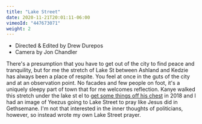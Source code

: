 ```yaml
---
title: "Lake Street"
date: 2020-11-21T20:01:11-06:00
vimeoId: "447673071"
weight: 2
---
```

- Directed & Edited by Drew Durepos
- Camera by Jon Chandler

There's a presumption that you have to get out of the city to find peace and tranquility, but for me the stretch of Lake St between Ashland and Kedzie has always been a place of respite. You feel at once in the guts of the city and at an observation point. No facades and few people on foot, it's a uniquely sleepy part of town that for me welcomes reflection. Kanye walked this stretch under the lake st el to [get some things off his chest](https://www.instagram.com/p/Bn9JkSXnTS7) in 2018 and I had an image of Yeezus going to Lake Street to pray like Jesus did in Gethsemane. I'm not that interested in the inner thoughts of politicians, however, so instead wrote my own Lake Street prayer.
